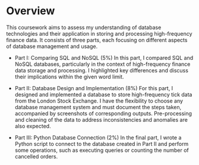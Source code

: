 # Overview
This coursework aims to assess my understanding of database technologies and their application in storing and processing high-frequency finance data. It consists of three parts, each focusing on different aspects of database management and usage.

+ Part I: Comparing SQL and NoSQL (5%)
In this part, I compared SQL and NoSQL databases, particularly in the context of high-frequency finance data storage and processing. I highlighted key differences and discuss their implications within the given word limit.

- Part II: Database Design and Implementation (8%)
For this part, I designed and implemented a database to store high-frequency tick data from the London Stock Exchange. I have the flexibility to choose any database management system and must document the steps taken, accompanied by screenshots of corresponding outputs. Pre-processing and cleaning of the data to address inconsistencies and anomalies are also expected.

- Part III: Python Database Connection (2%)
In the final part, I wrote a Python script to connect to the database created in Part II and perform some operations, such as executing queries or counting the number of cancelled orders. 
